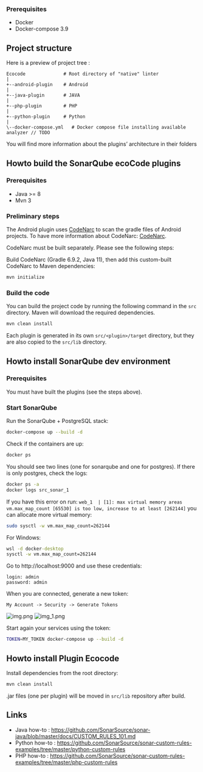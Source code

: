 
### Prerequisites

- Docker
- Docker-compose 3.9

## Project structure

Here is a preview of project tree :

```
Ecocode              # Root directory of "native" linter
|
+--android-plugin    # Android
|
+--java-plugin       # JAVA
|
+--php-plugin        # PHP
|
+--python-plugin     # Python
|
\--docker-compose.yml   # Docker compose file installing available analyzer // TODO
```

You will find more information about the plugins’ architecture in their folders


## Howto build the SonarQube ecoCode plugins

### Prerequisites

- Java >= 8
- Mvn 3


### Preliminary steps

The Android plugin uses [CodeNarc](https://codenarc.org/) to scan the gradle files of Android projects. To have more information about CodeNarc: [CodeNarc](/codenarc-converter/CodeNarc/README.md).

CodeNarc must be built separately. Please see the following steps:

Build CodeNarc (Gradle 6.9.2, Java 11), then add this custom-built CodeNarc to Maven dependencies: 

```sh
mvn initialize
```


### Build the code

You can build the project code by running the following command in the `src` directory.
Maven will download the required dependencies.

```sh
mvn clean install
```

Each plugin is generated in its own `src/<plugin>/target` directory, but they are also copied to the `src/lib` directory.



## Howto install SonarQube dev environment

### Prerequisites

You must have built the plugins (see the steps above).


### Start SonarQube

Run the SonarQube + PostgreSQL stack:

```sh 
docker-compose up --build -d
```

Check if the containers are up:

```sh 
docker ps
```

You should see two lines (one for sonarqube and one for postgres).
If there is only postgres, check the logs:

```sh 
docker ps -a
docker logs src_sonar_1
```

If you have this error on run: 
`web_1  | [1]: max virtual memory areas vm.max_map_count [65530] is too low, increase to at least [262144]`
you can allocate more virtual memory:

```sh
sudo sysctl -w vm.max_map_count=262144
```

For Windows:

```cmd
wsl -d docker-desktop
sysctl -w vm.max_map_count=262144
```


Go to http://localhost:9000 and use these credentials:

```
login: admin
password: admin
```

When you are connected, generate a new token:

`My Account -> Security -> Generate Tokens`

![img.png](images/img.png)
![img_1.png](images/img_1.png)



Start again your services using the token:

```sh
TOKEN=MY_TOKEN docker-compose up --build -d
```

## Howto install Plugin Ecocode

Install dependencies from the root directory:

```sh
mvn clean install
```

.jar files (one per plugin) will be moved in `src/lib` repository after build.

## Links

- Java how-to : https://github.com/SonarSource/sonar-java/blob/master/docs/CUSTOM_RULES_101.md
- Python how-to : https://github.com/SonarSource/sonar-custom-rules-examples/tree/master/python-custom-rules
- PHP how-to : https://github.com/SonarSource/sonar-custom-rules-examples/tree/master/php-custom-rules
